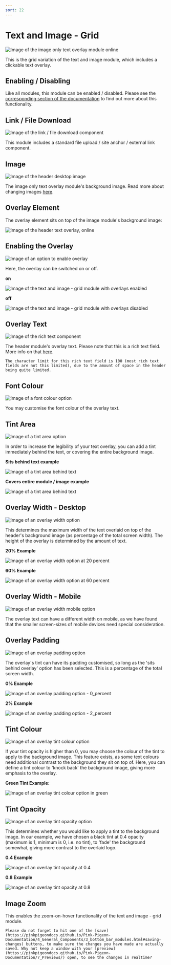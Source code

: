 ```yaml
---
sort: 22
---
```


# Text and Image - Grid


![Image of the image only text overlay module online](https://raw.githubusercontent.com/pinkpigeondocs/Pink-Pigeon-Documentation/master/docs/6_Modules/images/22_image_only_text_overlay_online.png)

This is the grid variation of the text and image module, which includes a clickable text overlay.

## Enabling / Disabling

Like all modules, this module can be enabled / disabled. Please see the [corresponding section of the documentation][endis] to find out more about this functionality.

[endis]: https://pinkpigeondocs.github.io/Pink-Pigeon-Documentation/4_General_Components/4_enabling_disabling_modules.html

## Link / File Download

![Image of the link / file download component](https://raw.githubusercontent.com/pinkpigeondocs/Pink-Pigeon-Documentation/master/docs/6_Modules/images/22_image_only_link_file_download.png)

This module includes a standard file upload / site anchor / external link component.

## Image

![Image of the header desktop image](https://raw.githubusercontent.com/pinkpigeondocs/Pink-Pigeon-Documentation/master/docs/6_Modules/images/22_image_only_image.png)

The image only text overlay module's background image. Read more about changing images [here](https://pinkpigeondocs.github.io/Pink-Pigeon-Documentation/4_General_Components/2_image_picker.html).

## Overlay Element

The overlay element sits on top of the image module's background image:

![Image of the header text overlay, online](https://raw.githubusercontent.com/pinkpigeondocs/Pink-Pigeon-Documentation/master/docs/6_Modules/images/22_image_only_text_overlay_online_highlighted.png)

## Enabling the Overlay

![Image of an option to enable overlay](https://raw.githubusercontent.com/pinkpigeondocs/Pink-Pigeon-Documentation/master/docs/6_Modules/images/7_header_overlay_enable.png)

Here, the overlay can be switched on or off.

**on**

![Image of the text and image - grid module with overlays enabled](https://raw.githubusercontent.com/pinkpigeondocs/Pink-Pigeon-Documentation/master/docs/6_Modules/images/22_text_and_image_grid_with_overlays_on.png)

**off**

![Image of the text and image - grid module with overlays disabled](https://raw.githubusercontent.com/pinkpigeondocs/Pink-Pigeon-Documentation/master/docs/6_Modules/images/22_text_and_image_grid_with_overlays_off.png)

## Overlay Text

![Image of the rich text component](https://raw.githubusercontent.com/pinkpigeondocs/Pink-Pigeon-Documentation/master/docs/4_General_Components/images/rich_text.png)

The header module's overlay text. Please note that this is a rich text field. More info on that [here](https://pinkpigeondocs.github.io/Pink-Pigeon-Documentation/4_General_Components/6_rich_text_editing.html).

```warning
The character limit for this rich text field is 100 (most rich text fields are not this limited), due to the amount of space in the header being quite limited.
```

## Font Colour

![Image of a font colour option](https://raw.githubusercontent.com/pinkpigeondocs/Pink-Pigeon-Documentation/master/docs/6_Modules/images/8_header_desktop_font_colour.png)

You may customise the font colour of the overlay text.

## Tint Area

![Image of a tint area option](https://raw.githubusercontent.com/pinkpigeondocs/Pink-Pigeon-Documentation/master/docs/6_Modules/images/8_header_tint_area.png)

In order to increase the legibility of your text overlay, you can add a tint immediately behind the text, or covering the entire background image.

**Sits behind text example**

![Image of a tint area behind text](https://raw.githubusercontent.com/pinkpigeondocs/Pink-Pigeon-Documentation/master/docs/6_Modules/images/22_text_and_image_grid_with_overlays_on.png)

**Covers entire module / image example**

![Image of a tint area behind text](https://raw.githubusercontent.com/pinkpigeondocs/Pink-Pigeon-Documentation/master/docs/6_Modules/images/22_text_and_image_grid_with_overlay_cover_entire_image.png)


## Overlay Width - Desktop

![Image of an overlay width option](https://raw.githubusercontent.com/pinkpigeondocs/Pink-Pigeon-Documentation/master/docs/6_Modules/images/7_header_overlay_width.png)

This determines the maximum width of the text overlaid on top of the header's background image (as percentage of the total screen width). The height of the overlay is determined by the amount of text.

**20% Example**

![Image of an overlay width option at 20 percent](https://raw.githubusercontent.com/pinkpigeondocs/Pink-Pigeon-Documentation/master/docs/6_Modules/images/8_header_overlay_width_20_percent.png)

**60% Example**

![Image of an overlay width option at 60 percent](https://raw.githubusercontent.com/pinkpigeondocs/Pink-Pigeon-Documentation/master/docs/6_Modules/images/8_header_overlay_width_60_percent.png)

## Overlay Width - Mobile

![Image of an overlay width mobile option](https://raw.githubusercontent.com/pinkpigeondocs/Pink-Pigeon-Documentation/master/docs/6_Modules/images/7_header_overlay_width_mobile.png)

The overlay text can have a different width on mobile, as we have found that the smaller screen-sizes of mobile devices need special consideration.

## Overlay Padding

![Image of an overlay padding option](https://raw.githubusercontent.com/pinkpigeondocs/Pink-Pigeon-Documentation/master/docs/6_Modules/images/8_header_overlay_padding.png)

The overlay's tint can have its padding customised, so long as the 'sits behind overlay' option has been selected. This is a percentage of the total screen width.

**0% Example**

![Image of an overlay padding option - 0_percent](https://raw.githubusercontent.com/pinkpigeondocs/Pink-Pigeon-Documentation/master/docs/6_Modules/images/8_header_overlay_padding_0_percent_example.png)

**2% Example**

![Image of an overlay padding option - 2_percent](https://raw.githubusercontent.com/pinkpigeondocs/Pink-Pigeon-Documentation/master/docs/6_Modules/images/8_header_overlay_padding_2_percent_example.png)

## Tint Colour

![Image of an overlay tint colour option](https://raw.githubusercontent.com/pinkpigeondocs/Pink-Pigeon-Documentation/master/docs/6_Modules/images/7_header_tint_colour.png)

If your tint opacity is higher than 0, you may choose the colour of the tint to apply to the background image. This feature exists, as some text colours need additional contrast to the background they sit on top of. Here, you can define a tint colour to 'knock back' the background image, giving more emphasis to the overlay.

**Green Tint Example:**

![Image of an overlay tint colour option in green](https://raw.githubusercontent.com/pinkpigeondocs/Pink-Pigeon-Documentation/master/docs/6_Modules/images/8_header_tint_colour_green.png)

## Tint Opacity

![Image of an overlay tint opacity option](https://raw.githubusercontent.com/pinkpigeondocs/Pink-Pigeon-Documentation/master/docs/6_Modules/images/7_header_tint_opacity.png)

This determines whether you would like to apply a tint to the background image. In our example, we have chosen a black tint at 0.4 opacity (maximum is 1, minimum is 0, i.e. no tint), to 'fade' the background somewhat, giving more contrast to the overlaid logo.

**0.4 Example**

![Image of an overlay tint opacity at 0.4](https://raw.githubusercontent.com/pinkpigeondocs/Pink-Pigeon-Documentation/master/docs/6_Modules/images/8_header_tint_opacity_0_point_4.png)

**0.8 Example**

![Image of an overlay tint opacity at 0.8](https://raw.githubusercontent.com/pinkpigeondocs/Pink-Pigeon-Documentation/master/docs/6_Modules/images/8_header_tint_opacity_0_point_8.png)

## Image Zoom

This enables the zoom-on-hover functionality of the text and image - grid module.

```tip
Please do not forget to hit one of the [save](https://pinkpigeondocs.github.io/Pink-Pigeon-Documentation/4_General_Components/3_bottom_bar_modules.html#saving-changes) buttons, to make sure the changes you have made are actually saved. Why not keep a window with your [preview](https://pinkpigeondocs.github.io/Pink-Pigeon-Documentation/7_Previews/) open, to see the changes in realtime?
```